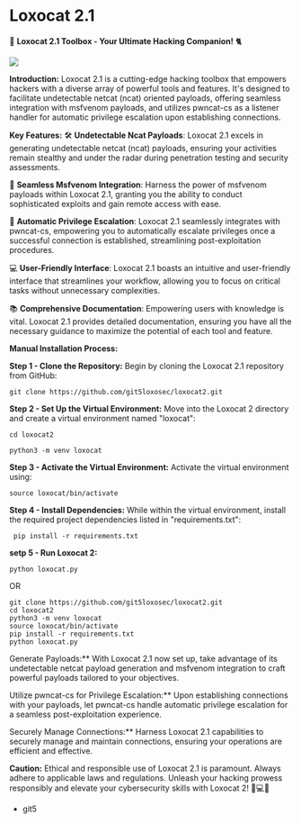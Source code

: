 # Loxocat 2.1
🐘 **Loxocat 2.1 Toolbox - Your Ultimate Hacking Companion!** 🐈

<img src="https://raw.githubusercontent.com/git5loxosec/loxocat2/master/loxocat.png">

**Introduction:**
Loxocat 2.1 is a cutting-edge hacking toolbox that empowers hackers with a diverse array of powerful tools and features. It's designed to facilitate undetectable netcat (ncat) oriented payloads, offering seamless integration with msfvenom payloads, and utilizes pwncat-cs as a listener handler for automatic privilege escalation upon establishing connections.

**Key Features:**
🛠️ **Undetectable Ncat Payloads**: Loxocat 2.1 excels in generating undetectable netcat (ncat) payloads, ensuring your activities remain stealthy and under the radar during penetration testing and security assessments.

🚀 **Seamless Msfvenom Integration**: Harness the power of msfvenom payloads within Loxocat 2.1, granting you the ability to conduct sophisticated exploits and gain remote access with ease.

🔐 **Automatic Privilege Escalation**: Loxocat 2.1 seamlessly integrates with pwncat-cs, empowering you to automatically escalate privileges once a successful connection is established, streamlining post-exploitation procedures.

💻 **User-Friendly Interface**: Loxocat 2.1 boasts an intuitive and user-friendly interface that streamlines your workflow, allowing you to focus on critical tasks without unnecessary complexities.

📚 **Comprehensive Documentation**: Empowering users with knowledge is vital. Loxocat 2.1 provides detailed documentation, ensuring you have all the necessary guidance to maximize the potential of each tool and feature.

**Manual Installation Process:**

**Step 1 - Clone the Repository:**
Begin by cloning the Loxocat 2.1 repository from GitHub:
```
git clone https://github.com/git5loxosec/loxocat2.git
```

**Step 2 - Set Up the Virtual Environment:**
Move into the Loxocat 2 directory and create a virtual environment named "loxocat":
```
cd loxocat2
```
```
python3 -m venv loxocat
```

**Step 3 - Activate the Virtual Environment:**
Activate the virtual environment using:
```
source loxocat/bin/activate
```

**Step 4 - Install Dependencies:**
While within the virtual environment, install the required project dependencies listed in "requirements.txt":
```
 pip install -r requirements.txt
```
**setp 5 - Run Loxocat 2:**
```
python loxocat.py
```
OR
```
git clone https://github.com/git5loxosec/loxocat2.git
cd loxocat2
python3 -m venv loxocat
source loxocat/bin/activate
pip install -r requirements.txt
python loxocat.py
```
 Generate Payloads:**
With Loxocat 2.1 now set up, take advantage of its undetectable netcat payload generation and msfvenom integration to craft powerful payloads tailored to your objectives.

 Utilize pwncat-cs for Privilege Escalation:**
Upon establishing connections with your payloads, let pwncat-cs handle automatic privilege escalation for a seamless post-exploitation experience.

 Securely Manage Connections:**
Harness Loxocat 2.1 capabilities to securely manage and maintain connections, ensuring your operations are efficient and effective.

**Caution:** Ethical and responsible use of Loxocat 2.1 is paramount. Always adhere to applicable laws and regulations. Unleash your hacking prowess responsibly and elevate your cybersecurity skills with Loxocat 2! 🚀💻🔐



- git5
